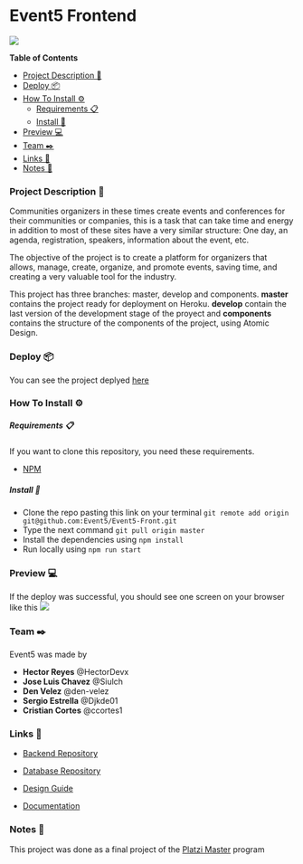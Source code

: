 # Event5 Frontend

![](https://event5web.herokuapp.com/assets/ff4df77647fc4708065e7c09d57ce43d.svg)


**Table of Contents**

- [Project Description 📔](#project-description-)
- [Deploy 📦](#deploy-)
- [How To Install ⚙️](#how-to-install-%EF%B8%8F)
  * [Requirements 📋](#requirements-)
  * [Install 🔧](#install-)
- [Preview 💻](#preview-)
- [Team ✒️](#team-%EF%B8%8F)
- [Links 🔗](#links-)
- [Notes 📢](#notes-)

### Project Description 📔

Communities organizers in these times create events and conferences for their communities or companies, this is a task that can take time and energy in addition to most of these sites have a very similar structure: One day, an agenda, registration, speakers, information about the event, etc.

The objective of the project is to create a platform for organizers that allows, manage, create, organize, and promote events, saving time, and creating a very valuable tool for the industry.

This project has three branches: master, develop and components. **master** contains the project ready for deployment on Heroku. **develop** contain the last version of the development stage of the proyect and **components** contains the structure of the components of the project, using Atomic Design.

### Deploy 📦
You can see the project deplyed [here](https://event5web.herokuapp.com/ "here")

### How To Install ⚙️
##### Requirements 📋
If you want to clone this repository, you need these requirements.
- [<abrr title="Node Package Manager">NPM</abrr>](https://www.npmjs.com/get-npm)

##### Install 🔧
- Clone the repo pasting this link on your terminal `git remote add origin git@github.com:Event5/Event5-Front.git`
- Type the next command `git pull origin master`
- Install the dependencies using `npm install`
- Run locally using `npm run start`

### Preview 💻
If the deploy was successful, you should see one screen on your browser like this
![](https://i.postimg.cc/Y0sgFhRS/Preview.jpg)

### Team ✒️
Event5 was made by
- **Hector Reyes** @HectorDevx
- **Jose Luis Chavez** @Siulch
- **Den Velez** @den-velez
- **Sergio Estrella** @Djkde01
- **Cristian Cortes** @ccortes1

### Links 🔗

- [Backend Repository](https://github.com/Event5/Event5-Back)

- [Database Repository](https://github.com/Event5/Event5-Data )

- [Design Guide](https://www.figma.com/file/1DE7fjAPm6CnV4TTZeCoaq/Event5?node-id=79%3A235)
- [Documentation](https://www.notion.so/Event5-Project-1f305c23dc0e4ea8875067109a30c25c)

### Notes 📢
This project was done as a final project of the [Platzi Master](https://platzi.com/blog/que-es-platzi-master/ "Platzi Master") program
